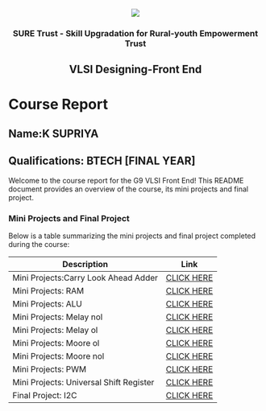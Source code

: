 <!-- PROJECT LOGO -->
<br />

<div align="center">
   <img src='https://user-images.githubusercontent.com/73131499/166115643-d3187f47-d38f-41b2-ae42-5ecbbc60de14.png' />


<h3 align="center">SURE Trust - Skill Upgradation for Rural-youth Empowerment Trust</h3>
  <h2> VLSI Designing-Front End </h2>
</div>

# Course Report

## Name:K SUPRIYA

## Qualifications: BTECH [FINAL YEAR]

Welcome to the course report for the G9 VLSI Front End! This README document provides an overview of the course, its mini projects and final project.

### Mini Projects and Final Project

Below is a table summarizing the mini projects and final project completed during the course:

| Description                               | Link                                    |
|-------------------------------------------|-----------------------------------------|
|Mini Projects:Carry Look Ahead Adder       | [CLICK HERE](https://github.com/KONETISUPRIYA/miniprojects/tree/main/day26-carry%20look%20ahead%20adder)|
| Mini Projects: RAM    	                 | [CLICK HERE](https://github.com/KONETISUPRIYA/miniprojects/tree/main/day27-RAM)|
| Mini Projects: ALU		                    | [CLICK HERE](https://github.com/KONETISUPRIYA/miniprojects/tree/main/day28-ALU) |
| Mini Projects: Melay nol                  | [CLICK HERE](https://github.com/KONETISUPRIYA/miniprojects/tree/main/day29-melay%20nol)|
| Mini Projects: Melay ol	                 | [CLICK HERE](https://github.com/KONETISUPRIYA/miniprojects/tree/main/day30-melay%20ol)|
| Mini Projects: Moore ol     	            | [CLICK HERE](https://github.com/KONETISUPRIYA/miniprojects/tree/main/day31-moore%20ol)|
| Mini Projects: Moore nol	                  | [CLICK HERE](https://github.com/KONETISUPRIYA/miniprojects/tree/main/day32-moore%20non)|
| Mini Projects: PWM	         	            | [CLICK HERE](https://github.com/KONETISUPRIYA/miniprojects/tree/main/day33-pwm%20wave)|
| Mini Projects: Universal Shift Register    | [CLICK HERE](https://github.com/KONETISUPRIYA/miniprojects/tree/main/day34-universal%20shift%20register)|
| Final Project: I2C   			                | [CLICK HERE](https://github.com/KONETISUPRIYA/MAJORPROJECT-KSUPRIYA)|
